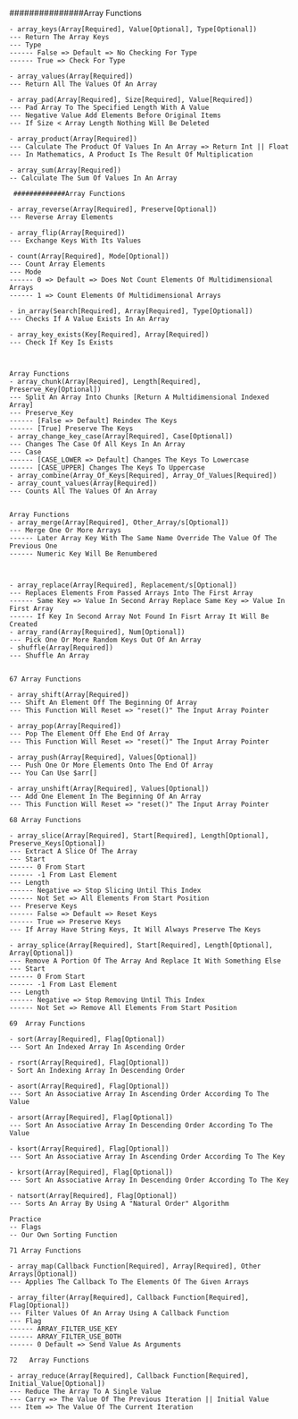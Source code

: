   ###############Array Functions

    - array_keys(Array[Required], Value[Optional], Type[Optional])
    --- Return The Array Keys
    --- Type
    ------ False => Default => No Checking For Type
    ------ True => Check For Type

    - array_values(Array[Required])
    --- Return All The Values Of An Array

    - array_pad(Array[Required], Size[Required], Value[Required])
    --- Pad Array To The Specified Length With A Value
    --- Negative Value Add Elements Before Original Items
    --- If Size < Array Length Nothing Will Be Deleted

    - array_product(Array[Required])
    --- Calculate The Product Of Values In An Array => Return Int || Float
    --- In Mathematics, A Product Is The Result Of Multiplication

    - array_sum(Array[Required])
    -- Calculate The Sum Of Values In An Array
    
     #############Array Functions

    - array_reverse(Array[Required], Preserve[Optional])
    --- Reverse Array Elements

    - array_flip(Array[Required])
    --- Exchange Keys With Its Values

    - count(Array[Required], Mode[Optional])
    --- Count Array Elements
    --- Mode
    ------ 0 => Default => Does Not Count Elements Of Multidimensional Arrays
    ------ 1 => Count Elements Of Multidimensional Arrays

    - in_array(Search[Required], Array[Required], Type[Optional])
    --- Checks If A Value Exists In An Array

    - array_key_exists(Key[Required], Array[Required])
    --- Check If Key Is Exists


    
    Array Functions
    - array_chunk(Array[Required], Length[Required], Preserve_Key[Optional])
    --- Split An Array Into Chunks [Return A Multidimensional Indexed Array]
    --- Preserve_Key
    ------ [False => Default] Reindex The Keys
    ------ [True] Preserve The Keys
    - array_change_key_case(Array[Required], Case[Optional])
    --- Changes The Case Of All Keys In An Array
    --- Case
    ------ [CASE_LOWER => Default] Changes The Keys To Lowercase
    ------ [CASE_UPPER] Changes The Keys To Uppercase
    - array_combine(Array_Of_Keys[Required], Array_Of_Values[Required])
    - array_count_values(Array[Required])
    --- Counts All The Values Of An Array
  

    Array Functions
    - array_merge(Array[Required], Other_Array/s[Optional])
    --- Merge One Or More Arrays
    ------ Later Array Key With The Same Name Override The Value Of The Previous One
    ------ Numeric Key Will Be Renumbered


    
    - array_replace(Array[Required], Replacement/s[Optional])
    --- Replaces Elements From Passed Arrays Into The First Array
    ------ Same Key => Value In Second Array Replace Same Key => Value In First Array
    ------ If Key In Second Array Not Found In Fisrt Array It Will Be Created
    - array_rand(Array[Required], Num[Optional])
    --- Pick One Or More Random Keys Out Of An Array
    - shuffle(Array[Required])
    --- Shuffle An Array


    67 Array Functions

    - array_shift(Array[Required])
    --- Shift An Element Off The Beginning Of Array
    --- This Function Will Reset => "reset()" The Input Array Pointer

    - array_pop(Array[Required])
    --- Pop The Element Off Ehe End Of Array
    --- This Function Will Reset => "reset()" The Input Array Pointer

    - array_push(Array[Required], Values[Optional])
    --- Push One Or More Elements Onto The End Of Array
    --- You Can Use $arr[]

    - array_unshift(Array[Required], Values[Optional])
    --- Add One Element In The Beginning Of An Array
    --- This Function Will Reset => "reset()" The Input Array Pointer

    68 Array Functions

    - array_slice(Array[Required], Start[Required], Length[Optional], Preserve_Keys[Optional])
    --- Extract A Slice Of The Array
    --- Start
    ------ 0 From Start
    ------ -1 From Last Element
    --- Length
    ------ Negative => Stop Slicing Until This Index
    ------ Not Set => All Elements From Start Position
    --- Preserve Keys
    ------ False => Default => Reset Keys
    ------ True => Preserve Keys
    --- If Array Have String Keys, It Will Always Preserve The Keys

    - array_splice(Array[Required], Start[Required], Length[Optional], Array[Optional])
    --- Remove A Portion Of The Array And Replace It With Something Else
    --- Start
    ------ 0 From Start
    ------ -1 From Last Element
    --- Length
    ------ Negative => Stop Removing Until This Index
    ------ Not Set => Remove All Elements From Start Position

    69  Array Functions

    - sort(Array[Required], Flag[Optional])
    --- Sort An Indexed Array In Ascending Order

    - rsort(Array[Required], Flag[Optional])
    - Sort An Indexing Array In Descending Order

    - asort(Array[Required], Flag[Optional])
    --- Sort An Associative Array In Ascending Order According To The Value

    - arsort(Array[Required], Flag[Optional])
    --- Sort An Associative Array In Descending Order According To The Value

    - ksort(Array[Required], Flag[Optional])
    --- Sort An Associative Array In Ascending Order According To The Key

    - krsort(Array[Required], Flag[Optional])
    --- Sort An Associative Array In Descending Order According To The Key

    - natsort(Array[Required], Flag[Optional])
    --- Sorts An Array By Using A "Natural Order" Algorithm

    Practice
    -- Flags
    -- Our Own Sorting Function

    71 Array Functions

    - array_map(Callback Function[Required], Array[Required], Other Arrays[Optional])
    --- Applies The Callback To The Elements Of The Given Arrays

    - array_filter(Array[Required], Callback Function[Required], Flag[Optional])
    --- Filter Values Of An Array Using A Callback Function
    --- Flag
    ------ ARRAY_FILTER_USE_KEY
    ------ ARRAY_FILTER_USE_BOTH
    ------ 0 Default => Send Value As Arguments
    
    72   Array Functions

    - array_reduce(Array[Required], Callback Function[Required], Initial_Value[Optional])
    --- Reduce The Array To A Single Value
    --- Carry => The Value Of The Previous Iteration || Initial Value
    --- Item => The Value Of The Current Iteration



    
